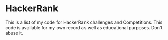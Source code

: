 HackerRank
==========

This is a list of my code for HackerRank challenges and Competitions. This code is available for my own record as well as educational purposes. Don't abuse it.
